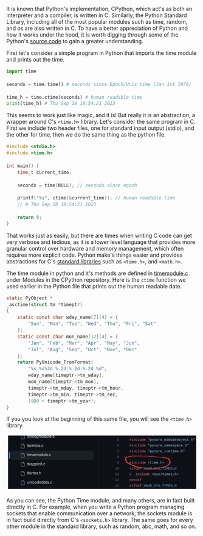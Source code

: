 It is known that Python's implementation, CPython, which act's as both an interpreter and a compiler, is written in C. Similarly, the Python Standard Library, including all of the most popular modules such as time, random, and os are also written in C. To have a better appreciation of Python and how it works under the hood, it is worth digging through some of the Python's [source code](https://github.com/python/cpython#general-information) to gain a greater understanding.

First let's consider a simple program in Python that imports the time module and prints out the time. 

```python
import time

seconds = time.time() # seconds since Epoch/Unix time (Jan 1st 1970)

time_h = time.ctime(seconds) # human readable time
print(time_h) # Thu Sep 28 18:54:21 2023
```

This seems to work just like magic, and it is! But really it is an abstraction, a wrapper around C's `<time.h>` library. Let's consider the same program in C. First we include two header files,  one for standard input output (stdio), and the other for time, then we do the same thing as the python file. 

```c
#include <stdio.h>
#include <time.h>

int main() {
    time_t current_time;

    seconds = time(NULL); // seconds since epoch

    printf("%s", ctime(&current_time)); // human readable time
    // # Thu Sep 28 18:54:21 2023

    return 0;
}
```

That works just as easily, but there are times when writing C code can get very verbose and tedious, as it is a lower level language that provides more granular control over hardware and memory management, which often requires more explicit code. Python make's things easier and provides abstractions for C's [standard libraries](https://en.wikipedia.org/wiki/C_standard_library) such as `<time.h>`, and `<math.h>`.

The time module in python and it's methods are defined in [timemodule.c](https://github.com/python/cpython/blob/main/Modules/timemodule.c) under Modules in the CPython repository. Here is the `ctime` function we used earlier in the Python file that prints out the human readable date. 

```c
static PyObject *
_asctime(struct tm *timeptr)
{
    static const char wday_name[7][4] = {
        "Sun", "Mon", "Tue", "Wed", "Thu", "Fri", "Sat"
    };
    static const char mon_name[12][4] = {
        "Jan", "Feb", "Mar", "Apr", "May", "Jun",
        "Jul", "Aug", "Sep", "Oct", "Nov", "Dec"
    };
    return PyUnicode_FromFormat(
        "%s %s%3d %.2d:%.2d:%.2d %d",
        wday_name[timeptr->tm_wday],
        mon_name[timeptr->tm_mon],
        timeptr->tm_mday, timeptr->tm_hour,
        timeptr->tm_min, timeptr->tm_sec,
        1900 + timeptr->tm_year);
}
```

If you you look at the beginning of this same file, you will see the `<time.h>` library.

![time.h library](time.h.png)

As you can see, the Python Time module, and many others, are in fact built directly in C. For example, when you write a Python program managing sockets that enable communication over a network, the sockets module is in fact build directly from C's `<sockets.h>` library. The same goes for every other module in the standard library, such as random, abc, math, and so on. 



